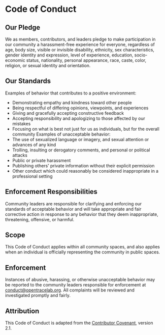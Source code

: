 # Code of Conduct
## Our Pledge
We as members, contributors, and leaders pledge to make participation in our community a harassment-free experience for everyone, regardless of age, body size, visible or invisible disability, ethnicity, sex characteristics, gender identity and expression, level of experience, education, socio-economic status, nationality, personal appearance, race, caste, color, religion, or sexual identity and orientation.
## Our Standards
Examples of behavior that contributes to a positive environment:
* Demonstrating empathy and kindness toward other people
* Being respectful of differing opinions, viewpoints, and experiences
* Giving and gracefully accepting constructive feedback
* Accepting responsibility and apologizing to those affected by our mistakes
* Focusing on what is best not just for us as individuals, but for the overall community
Examples of unacceptable behavior:
* The use of sexualized language or imagery, and sexual attention or advances of any kind
* Trolling, insulting or derogatory comments, and personal or political attacks
* Public or private harassment
* Publishing others' private information without their explicit permission
* Other conduct which could reasonably be considered inappropriate in a professional setting
## Enforcement Responsibilities
Community leaders are responsible for clarifying and enforcing our standards of acceptable behavior and will take appropriate and fair corrective action in response to any behavior that they deem inappropriate, threatening, offensive, or harmful.
## Scope
This Code of Conduct applies within all community spaces, and also applies when an individual is officially representing the community in public spaces.
## Enforcement
Instances of abusive, harassing, or otherwise unacceptable behavior may be reported to the community leaders responsible for enforcement at [conduct@opentracelab.org](mailto:conduct@opentracelab.org). All complaints will be reviewed and investigated promptly and fairly.
## Attribution
This Code of Conduct is adapted from the [Contributor Covenant](https://www.contributor-covenant.org/), version 2.1.
